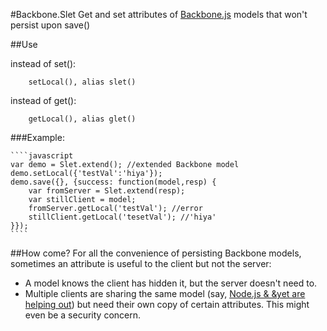 #Backbone.Slet
Get and set attributes of [Backbone.js](http://documentcloud.github.com/backbone/) models that won't persist upon save()

##Use

instead of set():
		
		setLocal(), alias slet()
	
instead of get():

		getLocal(), alias glet()

###Example:

	````javascript
	var demo = Slet.extend(); //extended Backbone model
	demo.setLocal({'testVal':'hiya'});
	demo.save({}, {success: function(model,resp) {
		var fromServer = Slet.extend(resp);
		var stillClient = model;
		fromServer.getLocal('testVal'); //error
		stillClient.getLocal('tesetVal'); //'hiya'
	}});
	````
	
	

##How come?
For all the convenience of persisting Backbone models, sometimes an attribute is useful to the client but not the server:

- A model knows the client has hidden it, but the server doesn't need to.
- Multiple clients are sharing the same model (say, [Node.js & &yet are helping out](http://andyet.net/blog/2011/feb/15/re-using-backbonejs-models-on-the-server-with-node/)) but need their own copy of certain attributes. This might even be a security concern.
